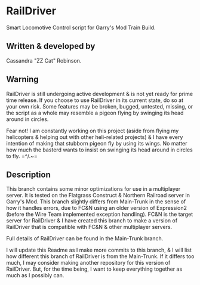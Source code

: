 # RailDriver

Smart Locomotive Control script for Garry's Mod Train Build.

## Written & developed by

Cassandra "ZZ Cat" Robinson.

## Warning

RailDriver is still undergoing active development & is not yet ready for prime time release.
If you choose to use RailDriver in its current state, do so at your own risk.
Some features may be broken, bugged, untested, missing, or the script as a whole may resemble a pigeon flying by swinging its head around in circles.

Fear not! I am constantly working on this project (aside from flying my helicopters & helping out with other heli-related projects) & I have every intention of making that stubborn pigeon fly by using its wings. No matter how much the basterd wants to insist on swinging its head around in circles to fly. =^/.~=

## Description

This branch contains some minor optimizations for use in a multiplayer server.
It is tested on the Flatgrass Construct & Northern Railroad server in Garry's Mod.
This branch slightly differs from Main-Trunk in the sense of how it handles errors, due to FC&N using an older version of Expression2 (before the Wire Team implemented exception handling).
FC&N is the target server for RailDriver & I have created this branch to make a version of RailDriver that is compatible with FC&N & other multiplayer servers.

Full details of RailDriver can be found in the Main-Trunk branch.

I will update this Readme as I make more commits to this branch, & I will list how different this branch of RailDriver is from the Main-Trunk. If it differs too much, I may consider making another repository for this version of RailDriver.
But, for the time being, I want to keep everything together as much as I possibly can.
